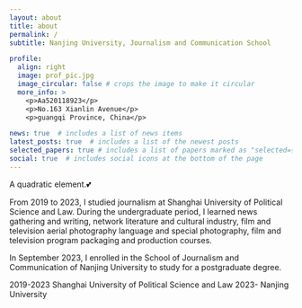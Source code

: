 ```yaml
---
layout: about
title: about
permalink: /
subtitle: Nanjing University, Journalism and Communication School

profile:
  align: right
  image: prof_pic.jpg
  image_circular: false # crops the image to make it circular
  more_info: >
    <p>Aa520118923</p>
    <p>No.163 Xianlin Avenue</p>
    <p>guangqi Province, China</p>

news: true  # includes a list of news items
latest_posts: true  # includes a list of the newest posts
selected_papers: true # includes a list of papers marked as "selected={true}"
social: true  # includes social icons at the bottom of the page
---
```


A quadratic element.💕

From 2019 to 2023, I studied journalism at Shanghai University of Political Science and Law. During the undergraduate period, I learned news gathering and writing, network literature and cultural industry, film and television aerial photography language and special photography, film and television program packaging and production courses.

In September 2023, I enrolled in the School of Journalism and Communication of Nanjing University to study for a postgraduate degree.

2019-2023 Shanghai University of Political Science and Law
2023-     Nanjing University
